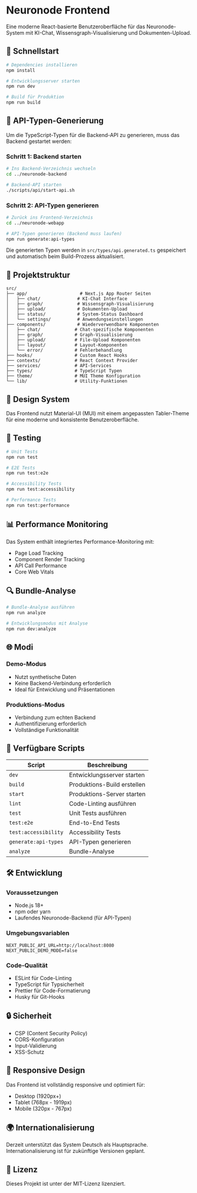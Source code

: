 # Neuronode Frontend

Eine moderne React-basierte Benutzeroberfläche für das Neuronode-System mit KI-Chat, Wissensgraph-Visualisierung und Dokumenten-Upload.

## 🚀 Schnellstart

```bash
# Dependencies installieren
npm install

# Entwicklungsserver starten
npm run dev

# Build für Produktion
npm run build
```

## 🔧 API-Typen-Generierung

Um die TypeScript-Typen für die Backend-API zu generieren, muss das Backend gestartet werden:

### Schritt 1: Backend starten
```bash
# Ins Backend-Verzeichnis wechseln
cd ../neuronode-backend

# Backend-API starten
./scripts/api/start-api.sh
```

### Schritt 2: API-Typen generieren
```bash
# Zurück ins Frontend-Verzeichnis
cd ../neuronode-webapp

# API-Typen generieren (Backend muss laufen)
npm run generate:api-types
```

Die generierten Typen werden in `src/types/api.generated.ts` gespeichert und automatisch beim Build-Prozess aktualisiert.

## 📁 Projektstruktur

```
src/
├── app/                    # Next.js App Router Seiten
│   ├── chat/              # KI-Chat Interface
│   ├── graph/             # Wissensgraph-Visualisierung
│   ├── upload/            # Dokumenten-Upload
│   ├── status/            # System-Status Dashboard
│   └── settings/          # Anwendungseinstellungen
├── components/            # Wiederverwendbare Komponenten
│   ├── chat/             # Chat-spezifische Komponenten
│   ├── graph/            # Graph-Visualisierung
│   ├── upload/           # File-Upload Komponenten
│   ├── layout/           # Layout-Komponenten
│   └── error/            # Fehlerbehandlung
├── hooks/                # Custom React Hooks
├── contexts/             # React Context Provider
├── services/             # API-Services
├── types/                # TypeScript Typen
├── theme/                # MUI Theme Konfiguration
└── lib/                  # Utility-Funktionen
```

## 🎨 Design System

Das Frontend nutzt Material-UI (MUI) mit einem angepassten Tabler-Theme für eine moderne und konsistente Benutzeroberfläche.

## 🧪 Testing

```bash
# Unit Tests
npm run test

# E2E Tests
npm run test:e2e

# Accessibility Tests
npm run test:accessibility

# Performance Tests
npm run test:performance
```

## 📊 Performance Monitoring

Das System enthält integriertes Performance-Monitoring mit:
- Page Load Tracking
- Component Render Tracking
- API Call Performance
- Core Web Vitals

## 🔍 Bundle-Analyse

```bash
# Bundle-Analyse ausführen
npm run analyze

# Entwicklungsmodus mit Analyse
npm run dev:analyze
```

## 🌐 Modi

### Demo-Modus
- Nutzt synthetische Daten
- Keine Backend-Verbindung erforderlich
- Ideal für Entwicklung und Präsentationen

### Produktions-Modus
- Verbindung zum echten Backend
- Authentifizierung erforderlich
- Vollständige Funktionalität

## 📝 Verfügbare Scripts

| Script | Beschreibung |
|--------|--------------|
| `dev` | Entwicklungsserver starten |
| `build` | Produktions-Build erstellen |
| `start` | Produktions-Server starten |
| `lint` | Code-Linting ausführen |
| `test` | Unit Tests ausführen |
| `test:e2e` | End-to-End Tests |
| `test:accessibility` | Accessibility Tests |
| `generate:api-types` | API-Typen generieren |
| `analyze` | Bundle-Analyse |

## 🛠️ Entwicklung

### Voraussetzungen
- Node.js 18+
- npm oder yarn
- Laufendes Neuronode-Backend (für API-Typen)

### Umgebungsvariablen
```env
NEXT_PUBLIC_API_URL=http://localhost:8080
NEXT_PUBLIC_DEMO_MODE=false
```

### Code-Qualität
- ESLint für Code-Linting
- TypeScript für Typsicherheit
- Prettier für Code-Formatierung
- Husky für Git-Hooks

## 🔒 Sicherheit

- CSP (Content Security Policy)
- CORS-Konfiguration
- Input-Validierung
- XSS-Schutz

## 📱 Responsive Design

Das Frontend ist vollständig responsive und optimiert für:
- Desktop (1920px+)
- Tablet (768px - 1919px)
- Mobile (320px - 767px)

## 🌍 Internationalisierung

Derzeit unterstützt das System Deutsch als Hauptsprache. Internationalisierung ist für zukünftige Versionen geplant.

## 📄 Lizenz

Dieses Projekt ist unter der MIT-Lizenz lizenziert.
